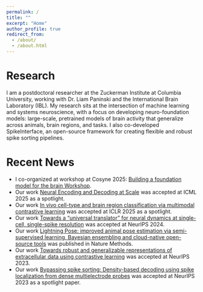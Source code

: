 ```yaml
---
permalink: /
title: ""
excerpt: "Home"
author_profile: true
redirect_from:
  - /about/
  - /about.html
---
```


Research
======
I am a postdoctoral researcher at the Zuckerman Institute at Columbia University, working with Dr. Liam Paninski and the International Brain Laboratory (IBL). My research sits at the intersection of machine learning and systems neuroscience, with a focus on developing neuro-foundation models: large-scale, pretrained models of brain activity that generalize across animals, brain regions, and tasks. I also co-developed SpikeInterface, an open-source framework for creating flexible and robust spike sorting pipelines.


Recent News
===========
*	I co-organized at workshop at Cosyne 2025: [Building a foundation model for the brain Workshop](https://neurofm-workshop.github.io/). 
* Our work [Neural Encoding and Decoding at Scale](https://openreview.net/forum?id=h6WUKM7PCI) was accepted at ICML 2025 as a spotlight.
* Our work [In vivo cell-type and brain region classification via multimodal contrastive learning](https://openreview.net/forum?id=10JOlFIPjt) was accepted at ICLR 2025 as a spotlight.
* Our work [Towards a “universal translator” for neural dynamics at single-cell, single-spike resolution](https://openreview.net/forum?id=nRRJsDahEg) was accepted at NeurIPS 2024.
* Our work [Lightning Pose: improved animal pose estimation via semi-supervised learning, Bayesian ensembling and cloud-native open-source tools](https://www.nature.com/articles/s41592-024-02319-1) was published in Nature Methods.
* Our work [Towards robust and generalizable representations of extracellular data using contrastive learning](https://openreview.net/forum?id=h6WUKM7PCI) was accepted at NeurIPS 2023.
* Our work [Bypassing spike sorting: Density-based decoding using spike localization from dense multielectrode probes](https://www.sciencedirect.com/science/article/abs/pii/S0959438821000726) was accepted at NeurIPS 2023 as a spotlight paper.
